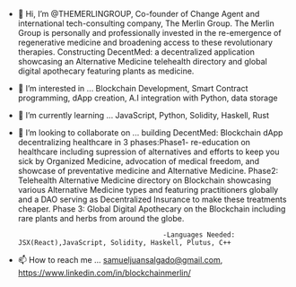 - 👋 Hi, I’m @THEMERLINGROUP, Co-founder of Change Agent and international tech-consulting company, The Merlin Group. The Merlin Group is personally and professionally invested in the re-emergence of regenerative medicine and broadening access to these revolutionary therapies. Constructing DecentMed: a decentralized application showcasing an Alternative Medicine telehealth directory and global digital apothecary featuring plants as medicine.
- 👀 I’m interested in ... Blockchain Development, Smart Contract programming, dApp creation, A.I integration with Python, data storage
- 🌱 I’m currently learning ... JavaScript, Python, Solidity, Haskell, Rust
- 💞️ I’m looking to collaborate on ... building DecentMed: Blockchain dApp decentralizing healthcare in 3 phases:Phase1- re-education on healthcare including supression of alternatives and efforts to keep you sick by Organized Medicine, advocation of medical freedom, and showcase of preventative medicine and Alternative Medicine. Phase2: Telehealth Alternative Medicine directory on Blockchain showcasing various Alternative Medicine types and featuring practitioners globally and a DAO serving as Decentralized Insurance to make these treatments cheaper. Phase 3: Global Digital Apothecary on the Blockchain including rare plants and herbs from around the globe. 

                                          -Languages Needed: JSX(React),JavaScript, Solidity, Haskell, Plutus, C++ 
- 📫 How to reach me ... samueljuansalgado@gmail.com, https://www.linkedin.com/in/blockchainmerlin/ 

<!---
THEMERLINGROUP/THEMERLINGROUP is a ✨ special ✨ repository because its `README.md` (this file) appears on your GitHub profile.
You can click the Preview link to take a look at your changes.
--->
